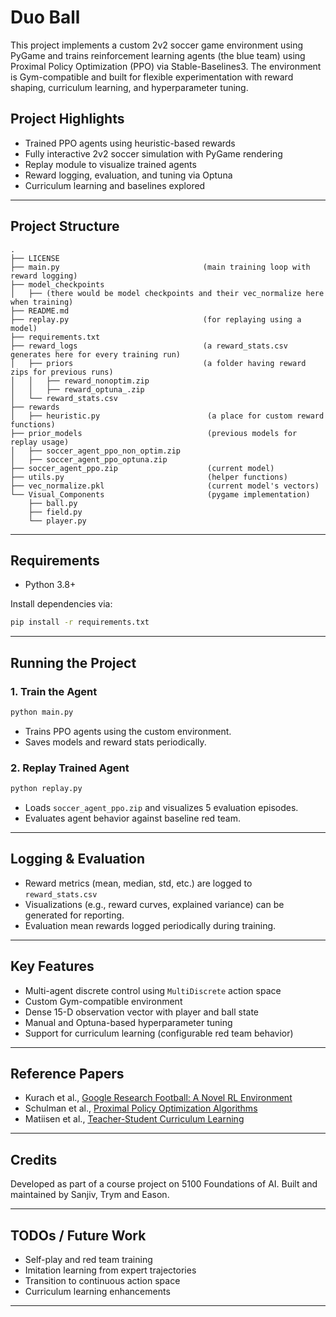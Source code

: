 
# Duo Ball

This project implements a custom 2v2 soccer game environment using PyGame and trains reinforcement learning agents (the blue team) using Proximal Policy Optimization (PPO) via Stable-Baselines3. The environment is Gym-compatible and built for flexible experimentation with reward shaping, curriculum learning, and hyperparameter tuning.

## Project Highlights

- Trained PPO agents using heuristic-based rewards
- Fully interactive 2v2 soccer simulation with PyGame rendering
- Replay module to visualize trained agents
- Reward logging, evaluation, and tuning via Optuna
- Curriculum learning and baselines explored

---

## Project Structure

```
.
├── LICENSE
├── main.py                                (main training loop with reward logging)
├── model_checkpoints
│   ├── (there would be model checkpoints and their vec_normalize here when training)
├── README.md
├── replay.py                              (for replaying using a model)
├── requirements.txt 
├── reward_logs                            (a reward_stats.csv generates here for every training run)
│   ├── priors                             (a folder having reward zips for previous runs)
│   │   ├── reward_nonoptim.zip
│   │   ├── reward_optuna_.zip
│   └── reward_stats.csv
├── rewards
│   ├── heuristic.py                        (a place for custom reward functions)
├── prior_models                            (previous models for replay usage)
│   ├── soccer_agent_ppo_non_optim.zip
│   ├── soccer_agent_ppo_optuna.zip
├── soccer_agent_ppo.zip                    (current model)
├── utils.py                                (helper functions)
├── vec_normalize.pkl                       (current model's vectors)
└── Visual_Components                       (pygame implementation)
    ├── ball.py
    ├── field.py
    └── player.py
```

---

## Requirements

- Python 3.8+

Install dependencies via:

```bash
pip install -r requirements.txt
```

---

## Running the Project

### 1. Train the Agent

```bash
python main.py
```

- Trains PPO agents using the custom environment.
- Saves models and reward stats periodically.

### 2. Replay Trained Agent

```bash
python replay.py
```

- Loads `soccer_agent_ppo.zip` and visualizes 5 evaluation episodes.
- Evaluates agent behavior against baseline red team.

---

## Logging & Evaluation

- Reward metrics (mean, median, std, etc.) are logged to `reward_stats.csv`
- Visualizations (e.g., reward curves, explained variance) can be generated for reporting.
- Evaluation mean rewards logged periodically during training.

---

## Key Features

- Multi-agent discrete control using `MultiDiscrete` action space
- Custom Gym-compatible environment
- Dense 15-D observation vector with player and ball state
- Manual and Optuna-based hyperparameter tuning
- Support for curriculum learning (configurable red team behavior)

---

## Reference Papers

- Kurach et al., [Google Research Football: A Novel RL Environment](https://arxiv.org/abs/1907.11180)
- Schulman et al., [Proximal Policy Optimization Algorithms](https://arxiv.org/abs/1707.06347)
- Matiisen et al., [Teacher-Student Curriculum Learning](https://arxiv.org/abs/1707.00183)
  
---

## Credits

Developed as part of a course project on 5100 Foundations of AI. Built and maintained by Sanjiv, Trym and Eason.

---

## TODOs / Future Work

- Self-play and red team training
- Imitation learning from expert trajectories
- Transition to continuous action space
- Curriculum learning enhancements

---
